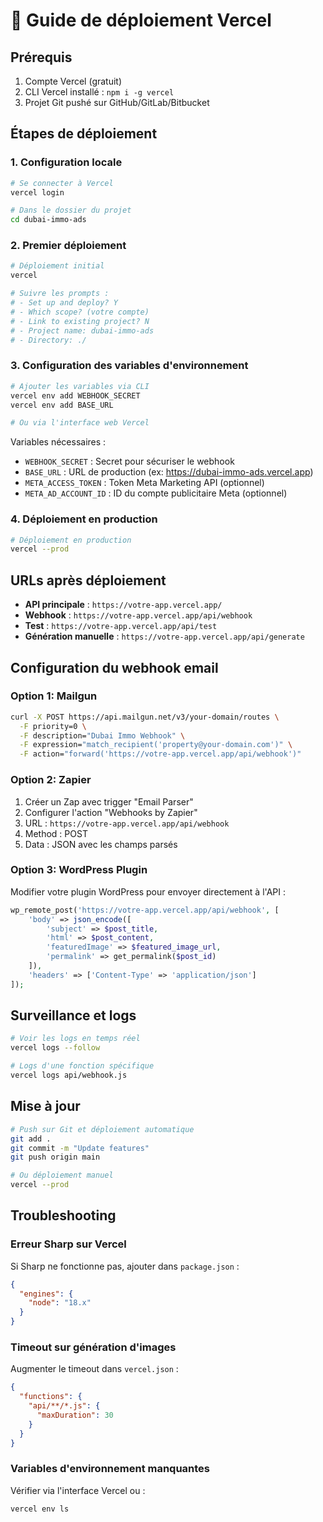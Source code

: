 # 🚀 Guide de déploiement Vercel

## Prérequis

1. Compte Vercel (gratuit)
2. CLI Vercel installé : `npm i -g vercel`
3. Projet Git pushé sur GitHub/GitLab/Bitbucket

## Étapes de déploiement

### 1. Configuration locale

```bash
# Se connecter à Vercel
vercel login

# Dans le dossier du projet
cd dubai-immo-ads
```

### 2. Premier déploiement

```bash
# Déploiement initial
vercel

# Suivre les prompts :
# - Set up and deploy? Y
# - Which scope? (votre compte)
# - Link to existing project? N
# - Project name: dubai-immo-ads
# - Directory: ./
```

### 3. Configuration des variables d'environnement

```bash
# Ajouter les variables via CLI
vercel env add WEBHOOK_SECRET
vercel env add BASE_URL

# Ou via l'interface web Vercel
```

Variables nécessaires :
- `WEBHOOK_SECRET` : Secret pour sécuriser le webhook
- `BASE_URL` : URL de production (ex: https://dubai-immo-ads.vercel.app)
- `META_ACCESS_TOKEN` : Token Meta Marketing API (optionnel)
- `META_AD_ACCOUNT_ID` : ID du compte publicitaire Meta (optionnel)

### 4. Déploiement en production

```bash
# Déploiement en production
vercel --prod
```

## URLs après déploiement

- **API principale** : `https://votre-app.vercel.app/`
- **Webhook** : `https://votre-app.vercel.app/api/webhook`
- **Test** : `https://votre-app.vercel.app/api/test`
- **Génération manuelle** : `https://votre-app.vercel.app/api/generate`

## Configuration du webhook email

### Option 1: Mailgun
```bash
curl -X POST https://api.mailgun.net/v3/your-domain/routes \
  -F priority=0 \
  -F description="Dubai Immo Webhook" \
  -F expression="match_recipient('property@your-domain.com')" \
  -F action="forward('https://votre-app.vercel.app/api/webhook')"
```

### Option 2: Zapier
1. Créer un Zap avec trigger "Email Parser"
2. Configurer l'action "Webhooks by Zapier"
3. URL : `https://votre-app.vercel.app/api/webhook`
4. Method : POST
5. Data : JSON avec les champs parsés

### Option 3: WordPress Plugin
Modifier votre plugin WordPress pour envoyer directement à l'API :

```php
wp_remote_post('https://votre-app.vercel.app/api/webhook', [
    'body' => json_encode([
        'subject' => $post_title,
        'html' => $post_content,
        'featuredImage' => $featured_image_url,
        'permalink' => get_permalink($post_id)
    ]),
    'headers' => ['Content-Type' => 'application/json']
]);
```

## Surveillance et logs

```bash
# Voir les logs en temps réel
vercel logs --follow

# Logs d'une fonction spécifique
vercel logs api/webhook.js
```

## Mise à jour

```bash
# Push sur Git et déploiement automatique
git add .
git commit -m "Update features"
git push origin main

# Ou déploiement manuel
vercel --prod
```

## Troubleshooting

### Erreur Sharp sur Vercel
Si Sharp ne fonctionne pas, ajouter dans `package.json` :
```json
{
  "engines": {
    "node": "18.x"
  }
}
```

### Timeout sur génération d'images
Augmenter le timeout dans `vercel.json` :
```json
{
  "functions": {
    "api/**/*.js": {
      "maxDuration": 30
    }
  }
}
```

### Variables d'environnement manquantes
Vérifier via l'interface Vercel ou :
```bash
vercel env ls
```
